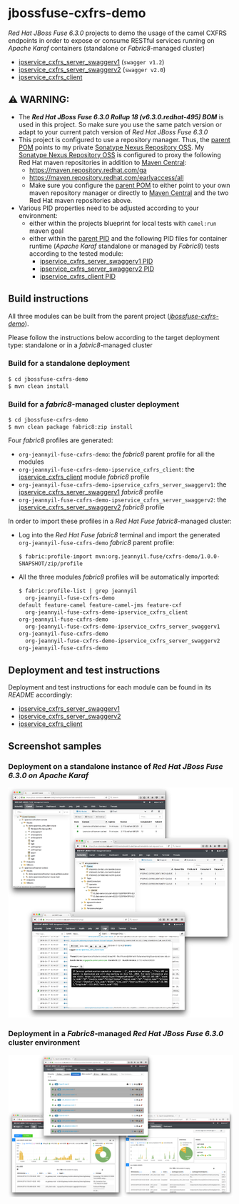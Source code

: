 # jbossfuse-cxfrs-demo
_Red Hat JBoss Fuse 6.3.0_ projects to demo the usage of the camel CXFRS endpoints in order to expose or consume RESTful services running on _Apache Karaf_ containers (standalone or _Fabric8_-managed cluster)
* [ipservice\_cxfrs\_server\_swaggerv1](ipservice_cxfrs_server_swaggerv1) (`swagger v1.2`)
* [ipservice\_cxfrs\_server\_swaggerv2](ipservice_cxfrs_server_swaggerv2) (`swagger v2.0`)
* [ipservice\_cxfrs\_client](ipservice_cxfrs_client)

## :warning: WARNING:
- The *__Red Hat JBoss Fuse 6.3.0 Rollup 18 (v6.3.0.redhat-495) BOM__* is used in this project. So make sure you use the same patch version or
  adapt to your current patch version of _Red Hat JBoss Fuse 6.3.0_
- This project is configured to use a repository manager.
Thus, the [parent POM](pom.xml) points to my private [Sonatype Nexus Repository OSS](https://www.sonatype.com/download-oss-sonatype).
My [Sonatype Nexus Repository OSS](https://www.sonatype.com/download-oss-sonatype) is configured to proxy the following 
Red Hat maven repositories in addition to [Maven Central](https://repo1.maven.org/maven2):
  - https://maven.repository.redhat.com/ga 
  - https://maven.repository.redhat.com/earlyaccess/all
  - Make sure you configure the [parent POM](pom.xml) to either point to
your own maven repository manager or directly to [Maven Central](https://repo1.maven.org/maven2) and
the two Red Hat maven repositories above.
- Various PID properties need to be adjusted according to your environment:
  - either within the projects blueprint for local tests with `camel:run` maven goal
  - either within the [parent PID](src/main/fabric8/org.jeannyil.fuse.cxfrs.demo.properties) and the following PID files for container runtime (_Apache Karaf_ standalone or managed by _Fabric8_)
tests according to the tested module:
    - [ipservice\_cxfrs\_server\_swaggerv1 PID](ipservice_cxfrs_server_swaggerv1/src/main/fabric8/org.jeannyil.fuse.demo.ipservicecxfrsserver.properties)
    - [ipservice\_cxfrs\_server\_swaggerv2 PID](ipservice_cxfrs_server_swaggerv2/src/main/fabric8/org.jeannyil.fuse.demo.ipservicecxfrsserver.properties)
    - [ipservice\_cxfrs\_client PID](ipservice_cxfrs_client/src/main/fabric8/org.jeannyil.fuse.demo.ipservicecxfrsclient.properties)

## Build instructions

All three modules can be built from the parent project (_[jbossfuse-cxfrs-demo](../jbossfuse-cxfrs-demo)_).

Please follow the instructions below according to the target deployment type: standalone or in a _fabric8_-managed cluster

### Build for a standalone deployment

```
$ cd jbossfuse-cxfrs-demo
$ mvn clean install
```

### Build for a _fabric8_-managed cluster deployment

```
$ cd jbossfuse-cxfrs-demo
$ mvn clean package fabric8:zip install
```

Four _fabric8_ profiles are generated:
- `org-jeannyil-fuse-cxfrs-demo`: the _fabric8_ parent profile for all the modules
- `org-jeannyil-fuse-cxfrs-demo-ipservice_cxfrs_client`: the [ipservice\_cxfrs\_client](ipservice_cxfrs_client) module _fabric8_ profile
- `org-jeannyil-fuse-cxfrs-demo-ipservice_cxfrs_server_swaggerv1`: the [ipservice\_cxfrs\_server\_swaggerv1](ipservice_cxfrs_server_swaggerv1) _fabric8_ profile
- `org-jeannyil-fuse-cxfrs-demo-ipservice_cxfrs_server_swaggerv2`: the [ipservice\_cxfrs\_server\_swaggerv2](ipservice_cxfrs_server_swaggerv2) _fabric8_ profile

In order to import these profiles in a _Red Hat Fuse fabric8_-managed cluster:
- Log into the _Red Hat Fuse fabric8_ terminal and import the generated `org-jeannyil-fuse-cxfrs-demo` _fabric8_ parent profile:
  ```
  $ fabric:profile-import mvn:org.jeannyil.fuse/cxfrs-demo/1.0.0-SNAPSHOT/zip/profile
  ```
- All the three modules _fabric8_ profiles will be automatically imported:
  ```
  $ fabric:profile-list | grep jeannyil
    org-jeannyil-fuse-cxfrs-demo                                                   default feature-camel feature-camel-jms feature-cxf
    org-jeannyil-fuse-cxfrs-demo-ipservice_cxfrs_client                            org-jeannyil-fuse-cxfrs-demo
    org-jeannyil-fuse-cxfrs-demo-ipservice_cxfrs_server_swaggerv1                  org-jeannyil-fuse-cxfrs-demo
    org-jeannyil-fuse-cxfrs-demo-ipservice_cxfrs_server_swaggerv2                  org-jeannyil-fuse-cxfrs-demo
  ```

## Deployment and test instructions

Deployment and test instructions for each module can be found in its _README_ accordingly:
- [ipservice\_cxfrs\_server\_swaggerv1](ipservice_cxfrs_server_swaggerv1/README.md)
- [ipservice\_cxfrs\_server\_swaggerv2](ipservice_cxfrs_server_swaggerv2/README.md)
- [ipservice\_cxfrs\_client](ipservice_cxfrs_client/README.md)

## Screenshot samples

### Deployment on a standalone instance of _Red Hat JBoss Fuse 6.3.0 on Apache Karaf_ 
![Fuse on Apache Karaf Standalone Deployment](images/Fuse_Standalone_Deployment.png)

### Deployment in a _Fabric8_-managed  _Red Hat JBoss Fuse 6.3.0_ cluster environment
![Fuse on Apache Karaf Fabric Cluster Deployment](images/Fuse_Fabric8_Deployment.png)
